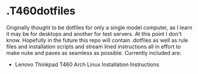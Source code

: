 # .T460dotfiles
Originally thought to be dotfiles for only a single model computer, as I learn it may be for desktops and another for test servers.  At this point I don't know.  Hopefully in the future this repo will contain .dotfiles as well as rule files and installation scripts and stream lined instructions all in effort to make nuke and paves as seamless as possible.  Currently included are:
* Lenovo Thinkpad T460 Arch Linux Installation Instructions


